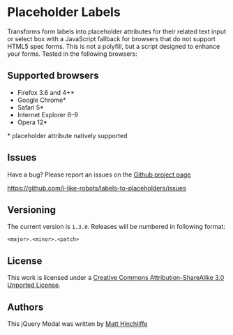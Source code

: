 # Placeholder Labels

Transforms form labels into placeholder attributes for their related text input or select box with a JavaScript fallback for browsers that do not support HTML5 spec forms. This is not a polyfill, but a script designed to enhance your forms.
Tested in the following browsers:

## Supported browsers

* Firefox 3.6 and 4+*
* Google Chrome*
* Safari 5*
* Internet Explorer 6–9
* Opera 12*

\* placeholder attribute natively supported

## Issues

Have a bug? Please report an issues on the [Github project page][1]

https://github.com/i-like-robots/labels-to-placeholders/issues

## Versioning

The current version is `1.3.0`. Releases will be numbered in following format:

`<major>.<minor>.<patch>`

## License

This work is licensed under a [Creative Commons Attribution-ShareAlike 3.0 Unported License][2].

## Authors

This jQuery Modal was written by [Matt Hinchliffe][3]

 [1]: http://github.com/i-like-robots/labels-to-placeholders
 [2]: http://creativecommons.org/licenses/by-sa/3.0/
 [3]: http://www.maketea.co.uk